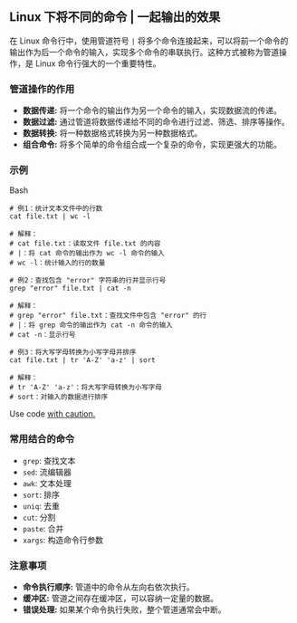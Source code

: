 ## Linux 下将不同的命令 | 一起输出的效果

在 Linux 命令行中，使用管道符号 `|` 将多个命令连接起来，可以将前一个命令的输出作为后一个命令的输入，实现多个命令的串联执行。这种方式被称为管道操作，是 Linux 命令行强大的一个重要特性。

### 管道操作的作用

- **数据传递:** 将一个命令的输出作为另一个命令的输入，实现数据流的传递。
- **数据过滤:** 通过管道将数据传递给不同的命令进行过滤、筛选、排序等操作。
- **数据转换:** 将一种数据格式转换为另一种数据格式。
- **组合命令:** 将多个简单的命令组合成一个复杂的命令，实现更强大的功能。

### 示例

Bash

```
# 例1：统计文本文件中的行数
cat file.txt | wc -l

# 解释：
# cat file.txt：读取文件 file.txt 的内容
# |：将 cat 命令的输出作为 wc -l 命令的输入
# wc -l：统计输入的行的数量

# 例2：查找包含 "error" 字符串的行并显示行号
grep "error" file.txt | cat -n

# 解释：
# grep "error" file.txt：查找文件中包含 "error" 的行
# |：将 grep 命令的输出作为 cat -n 命令的输入
# cat -n：显示行号

# 例3：将大写字母转换为小写字母并排序
cat file.txt | tr 'A-Z' 'a-z' | sort

# 解释：
# tr 'A-Z' 'a-z'：将大写字母转换为小写字母
# sort：对输入的数据进行排序
```

 Use code [with caution.]()

### 常用结合的命令

- `grep`: 查找文本
- `sed`: 流编辑器
- `awk`: 文本处理
- `sort`: 排序
- `uniq`: 去重
- `cut`: 分割
- `paste`: 合并
- `xargs`: 构造命令行参数

### 注意事项

- **命令执行顺序:** 管道中的命令从左向右依次执行。
- **缓冲区:** 管道之间存在缓冲区，可以容纳一定量的数据。
- **错误处理:** 如果某个命令执行失败，整个管道通常会中断。

